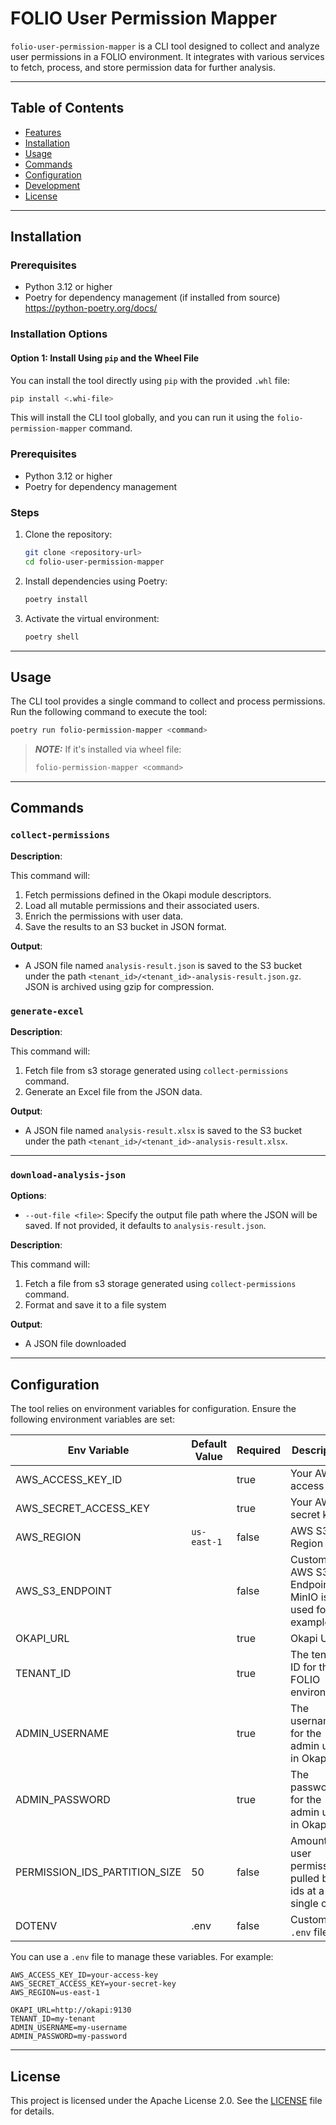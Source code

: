 # FOLIO User Permission Mapper

`folio-user-permission-mapper` is a CLI tool designed to collect and analyze user permissions in a
FOLIO environment. It integrates with various services to fetch, process, and store permission data
for further analysis.

---

## Table of Contents

- [Features](#features)
- [Installation](#installation)
- [Usage](#usage)
- [Commands](#commands)
- [Configuration](#configuration)
- [Development](#development)
- [License](#license)

---

## Installation

### Prerequisites

- Python 3.12 or higher
- Poetry for dependency management (if installed from source)
  https://python-poetry.org/docs/

### Installation Options

#### Option 1: Install Using `pip` and the Wheel File

You can install the tool directly using `pip` with the provided `.whl` file:

```bash
pip install <.whi-file>
```

This will install the CLI tool globally, and you can run it using the `folio-permission-mapper`
command.

### Prerequisites

- Python 3.12 or higher
- Poetry for dependency management

### Steps

1. Clone the repository:
   ```bash
   git clone <repository-url>
   cd folio-user-permission-mapper
   ```

2. Install dependencies using Poetry:
   ```bash
   poetry install
   ```

3. Activate the virtual environment:
   ```bash
   poetry shell
   ```

---

## Usage

The CLI tool provides a single command to collect and process permissions. Run the following command
to execute the tool:

```bash
poetry run folio-permission-mapper <command>
```

> **_NOTE:_** If it's installed via wheel file:
> ```bash
> folio-permission-mapper <command>
> ```

---

## Commands

### `collect-permissions`

**Description**:

This command will:

1. Fetch permissions defined in the Okapi module descriptors.
2. Load all mutable permissions and their associated users.
3. Enrich the permissions with user data.
4. Save the results to an S3 bucket in JSON format.

**Output**:

- A JSON file named `analysis-result.json` is saved to the S3 bucket under the path
  `<tenant_id>/<tenant_id>-analysis-result.json.gz`. JSON is archived using gzip for compression.

### `generate-excel`

**Description**:

This command will:

1. Fetch file from s3 storage generated using `collect-permissions` command.
2. Generate an Excel file from the JSON data.

**Output**:

- A JSON file named `analysis-result.xlsx` is saved to the S3 bucket under the path
  `<tenant_id>/<tenant_id>-analysis-result.xlsx`.

---

### `download-analysis-json`

**Options**:

- `--out-file <file>`: Specify the output file path where the JSON will be saved. If not provided,
  it defaults to `analysis-result.json`.

**Description**:

This command will:

1. Fetch a file from s3 storage generated using `collect-permissions` command.
2. Format and save it to a file system

**Output**:

- A JSON file downloaded

---

## Configuration

The tool relies on environment variables for configuration. Ensure the following environment
variables are set:

| Env Variable                  | Default Value | Required | Description                                               |
|-------------------------------|---------------|----------|-----------------------------------------------------------|
| AWS_ACCESS_KEY_ID             |               | true     | Your AWS access key                                       |
| AWS_SECRET_ACCESS_KEY         |               | true     | Your AWS secret key                                       |
| AWS_REGION                    | `us-east-1`   | false    | AWS S3 Region                                             |
| AWS_S3_ENDPOINT               |               | false    | Custom AWS S3 Endpoint (if MinIO is used for example)     |
| OKAPI_URL                     |               | true     | Okapi URL                                                 |
| TENANT_ID                     |               | true     | The tenant ID for the FOLIO environment                   |
| ADMIN_USERNAME                |               | true     | The username for the admin user in Okapi                  |
| ADMIN_PASSWORD                |               | true     | The password for the admin user in Okapi                  |
| PERMISSION_IDS_PARTITION_SIZE | 50            | false    | Amount of user permissions pulled by ids at a single call |
| DOTENV                        | .env          | false    | Custom `.env` file                                        |


You can use a `.env` file to manage these variables. For example:

```env
AWS_ACCESS_KEY_ID=your-access-key
AWS_SECRET_ACCESS_KEY=your-secret-key
AWS_REGION=us-east-1

OKAPI_URL=http://okapi:9130
TENANT_ID=my-tenant
ADMIN_USERNAME=my-username
ADMIN_PASSWORD=my-password
```

---

## License

This project is licensed under the Apache License 2.0. See the [LICENSE](LICENSE) file for details.
